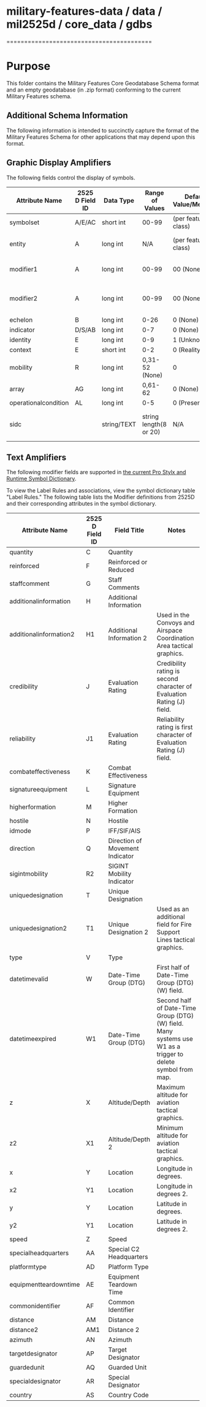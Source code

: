 # military-features-data / data / mil2525d / core_data / gdbs
=========================================

# Purpose 

This folder contains the Military Features Core Geodatabase Schema format and an empty geodatabase (in .zip format) conforming to the current Military Features schema. 

## Additional Schema Information

The following information is intended to succinctly capture the format of the Military Features Schema for other applications that may depend upon this format. 

## Graphic Display Amplifiers

The following fields control the display of symbols.

| Attribute Name | 2525 D Field ID | Data Type | Range of Values | Default Value/Meaning | Sample Name | Sample Value/Meaning | Explanatory Notes |
| -------------- | --------- | --------- | --------------- | ----------- | -------------------- | ----------------- | ----------------- |
| symbolset | A/E/AC | short int | 00-99  | (per feature class) | "Air" | 01 ("air") | **REQUIRED** | 
| entity  | A | long int | N/A | (per feature class) | "Military (Air) : Fixed-Wing" | "110100"  | **REQUIRED** |
| modifier1 | A | long int | 00-99 | 00 (None) | "Mobility : Air Mobile/Air Assault" | Modifier "01" for Modifier 1 | Optional |
| modifier2 | A | long int | 00-99 | 00 (None)  | "Close Range and Support : Casualty Staging" | Modifier "05" for Modifier 2 | Optional |
| echelon | B | long int | 0-26 | 0 (None) | Squad  | Squad=12 | Optional |
| indicator | D/S/AB | long int | 0-7 | 0 (None) | Headquarters | Headquarters=2 | Optional (="HQ/TF/FD") |
| identity | E | long int | 0-9 | 1 (Unknown) | "Friend" | 3 ("friend") | **REQUIRED** |
| context  | E | short int | 0-2 | 0 (Reality) | "Reality" | 0 ("reality") | Optional |
| mobility | R | long int | 0,31-52 (None) | 0 | Rail  | Rail=36 |  Optional |
| array | AG | long int | 0,61-62 | 0 (None) | Short Towed Array | Short Towed Array=61 | Optional |
| operationalcondition | AL | long int | 0-5 | 0 (Present) | Planned | Planned=1 | Optional |
| sidc | | string/TEXT | string length(8 or 20) | N/A | "01100110" | SymbolSet:"Air"/"01" + Entity:"100110" | Optional-allows len=20 or len=8(identity=unknown) SIDC format |

## Text Amplifiers

The following modifier fields are supported in [the current Pro Stylx and Runtime Symbol Dictionary](../stylxfiles). 

To view the Label Rules and associations, view the symbol dictionary table "Label Rules." The following table lists the Modifier definitions from 2525D and their corresponding attributes in the symbol dictionary.

| Attribute Name | 2525 D Field ID | Field Title | Notes |
| ------------- | --- | ----------------- | ----- |
| quantity | C | Quantity | |
| reinforced | F | Reinforced or Reduced | |
| staffcomment | G | Staff Comments | |
| additionalinformation | H | Additional Information | |
| additionalinformation2 | H1 | Additional Information 2 | Used in the Convoys and Airspace Coordination Area tactical graphics. |
| credibility | J | Evaluation Rating | Credibility rating is second character of Evaluation Rating (J) field. |
| reliability | J1 | Evaluation Rating | Reliability rating is first character of Evaluation Rating (J) field. |
| combateffectiveness | K | Combat Effectiveness | |
| signatureequipment | L | Signature Equipment | |
| higherformation | M | Higher Formation | |
| hostile | N | Hostile | |
| idmode | P | IFF/SIF/AIS | |
| direction | Q | Direction of Movement Indicator | |
| sigintmobility | R2 | SIGINT Mobility Indicator | |
| uniquedesignation | T | Unique Designation | |
| uniquedesignation2 | T1 | Unique Designation 2 | Used as an additional field for Fire Support Lines tactical graphics. |
| type | V | Type | |
| datetimevalid | W | Date-Time Group (DTG) | First half of Date-Time Group (DTG) (W) field. |
| datetimeexpired | W1 | Date-Time Group (DTG) | Second half of Date-Time Group (DTG) (W) field. Many systems use W1 as a trigger to delete symbol from map. |
| z | X | Altitude/Depth | Maximum altitude for aviation tactical graphics. |
| z2 | X1 | Altitude/Depth 2 | Minimum altitude for aviation tactical graphics. |
| x | Y | Location | Longitude in degrees. |
| x2 | Y1 | Location | Longitude in degrees 2. |
| y | Y | Location | Latitude in degrees. |
| y2 | Y1 | Location | Latitude in degrees 2. |
| speed | Z | Speed | |
| specialheadquarters | AA | Special C2 Headquarters | |
| platformtype | AD | Platform Type | |
| equipmentteardowntime | AE | Equipment Teardown Time | |
| commonidentifier | AF | Common Identifier | |
| distance | AM | Distance | |
| distance2 | AM1 | Distance 2 | |
| azimuth | AN | Azimuth | |
| targetdesignator | AP | Target Designator |
| guardedunit | AQ | Guarded Unit | |
| specialdesignator | AR | Special Designator | |
| country | AS | Country Code | |
